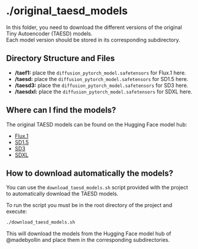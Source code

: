 # ./original_taesd_models

In this folder, you need to download the different versions of the original Tiny Autoencoder (TAESD) models.  
Each model version should be stored in its corresponding subdirectory.


## Directory Structure and Files

- **/taef1:** place the `diffusion_pytorch_model.safetensors` for Flux.1 here.
- **/taesd:** place the `diffusion_pytorch_model.safetensors` for SD1.5 here.
- **/taesd3:** place the `diffusion_pytorch_model.safetensors` for SD3 here.
- **/taesdxl:** place the `diffusion_pytorch_model.safetensors` for SDXL here.


## Where can I find the models?

The original TAESD models can be found on the Hugging Face model hub:
- [Flux.1](https://huggingface.co/madebyollin/taef1/tree/main)
- [SD1.5](https://huggingface.co/madebyollin/taesd/tree/main)
- [SD3](https://huggingface.co/madebyollin/taesd3/tree/main)
- [SDXL](https://huggingface.co/madebyollin/taesdxl/tree/main)


## How to download automatically the models?

You can use the `download_taesd_models.sh` script provided with the project to automatically download the TAESD models.

To run the script you must be in the root directory of the project and execute:
```bash
./download_taesd_models.sh
```

This will download the models from the Hugging Face model hub of @madebyollin and place them in the corresponding subdirectories.
